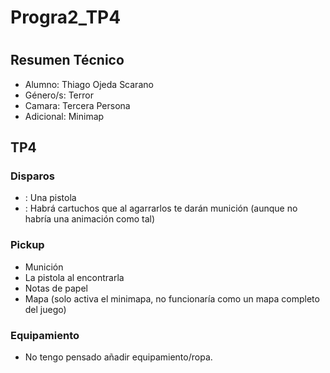# Progra2_TP4

# <The Waking>

## Resumen Técnico
- Alumno: Thiago Ojeda Scarano
- Género/s: Terror
- Camara: Tercera Persona
- Adicional: Minimap 

## TP4

### Disparos
- <Que disparas>: Una pistola
- <Como Recargas>: Habrá cartuchos que al agarrarlos te darán munición (aunque no habría una animación como tal)

### Pickup
- Munición
- La pistola al encontrarla
- Notas de papel
- Mapa (solo activa el minimapa, no funcionaría como un mapa completo del juego)

### Equipamiento
- No tengo pensado añadir equipamiento/ropa.
